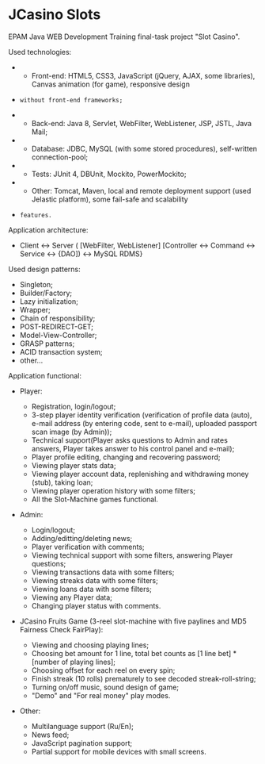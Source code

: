 # JCasino Slots
EPAM Java WEB Development Training final-task project "Slot Casino".

Used technologies:
  * - Front-end: HTML5, CSS3, JavaScript (jQuery, AJAX, some libraries), Canvas animation (for game), responsive design
*     without front-end frameworks;
*   - Back-end: Java 8, Servlet, WebFilter, WebListener, JSP, JSTL, Java Mail;
*   - Database: JDBC, MySQL (with some stored procedures), self-written connection-pool;
*   - Tests: JUnit 4, DBUnit, Mockito, PowerMockito;
*   - Other: Tomcat, Maven, local and remote deployment support (used Jelastic platform), some fail-safe and scalability
*     features.
    
Application architecture:
  - Client <-> Server ( [WebFilter, WebListener] [Controller <-> Command <-> Service <-> {DAO]) <-> MySQL RDMS}
  
Used design patterns:
  - Singleton;
  - Builder/Factory;
  - Lazy initialization;
  - Wrapper;
  - Chain of responsibility;
  - POST-REDIRECT-GET;
  - Model-View-Controller;
  - GRASP patterns;
  - ACID transaction system;
  - other...
  
Application functional:

  - Player:
    - Registration, login/logout;
    - 3-step player identity verification (verification of profile data (auto), e-mail address (by entering code, sent to
      e-mail), uploaded passport scan image (by Admin));
    - Technical support(Player asks questions to Admin and rates answers, Player takes answer to his control panel and 
      e-mail);
    - Player profile editing, changing and recovering password;
    - Viewing player stats data;
    - Viewing player account data, replenishing and withdrawing money (stub), taking loan;
    - Viewing player operation history with some filters;
    - All the Slot-Machine games functional.
    
  - Admin:
    - Login/logout;
    - Adding/editting/deleting news;
    - Player verification with comments;
    - Viewing technical support with some filters, answering Player questions;
    - Viewing transactions data with some filters;
    - Viewing streaks data with some filters;
    - Viewing loans data with some filters;
    - Viewing any Player data;
    - Changing player status with comments.
    
  - JCasino Fruits Game (3-reel slot-machine with five paylines and MD5 Fairness Check FairPlay):
    - Viewing and choosing playing lines;
    - Choosing bet amount for 1 line, total bet counts as [1 line bet] * [number of playing lines];
    - Choosing offset for each reel on every spin;
    - Finish streak (10 rolls) prematurely to see decoded streak-roll-string;
    - Turning on/off music, sound design of game;
    - "Demo" and "For real money" play modes.
    
  - Other:
    - Multilanguage support (Ru/En);
    - News feed;
    - JavaScript pagination support;
    - Partial support for mobile devices with small screens.